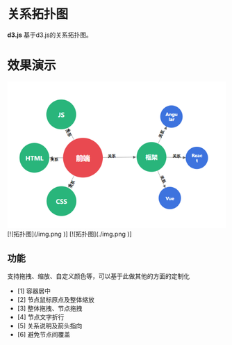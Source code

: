 # 关系拓扑图

**d3.js** 基于d3.js的关系拓扑图。

# 效果演示

<img src="./img.png" width="636"/>
[![拓扑图](/img.png )]
[![拓扑图](./img.png )]

## 功能

支持拖拽、缩放、自定义颜色等，可以基于此做其他的方面的定制化

- [1] 容器居中
- [2] 节点鼠标原点及整体缩放
- [3] 整体拖拽、节点拖拽
- [4] 节点文字折行
- [5] 关系说明及箭头指向
- [6] 避免节点间覆盖
